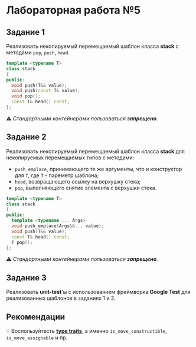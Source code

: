 # Лабораторная работа №5

## Задание 1
Реализовать некопируемый перемещаемый шаблон класса **stack** с методами `pop`, `push`, `head`. 
```cpp
template <typename T>
class stack
{
public:
  void push(T&& value);
  void push(const T& value);
  void pop();
  const T& head() const;
};
```
⚠️ *Стандартными контейнерами пользоваться **запрещено**.*

## Задание 2
Реализовать некопируемый перемещаемый шаблон класса **stack** для некопируемых перемещаемых типов с методами:
* `push_emplace`, принимающего те же аргументы, что и конструктор для `T`, где `T` - пареметр шаблона;
* `head`, возвращающего ссылку на верхушку стека;
* `pop`, выполняющего снятие элемента с верхушки стека.
```cpp
template <typename T>
class stack
{
public:
  template <typename ... Args>
  void push_emplace(Args&&... value);
  void push(T&& value);
  const T& head() const;
  T pop();
};
```
⚠️ *Стандартными контейнерами пользоваться **запрещено**.*

## Задание 3
Реализовать **unit-test**'ы с использованием фреймворка **Google Test** для реализованных шаблонов в заданиях 1 и 2.

## Рекомендации
💡 Воспользуйтесть [**type traits**](https://en.cppreference.com/w/cpp/types#Type_traits_.28since_C.2B.2B11.29),
 а именно `is_move_constructible`, `is_move_assignable` и пр.
